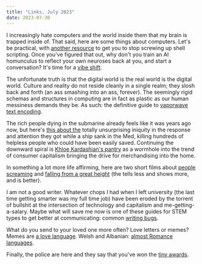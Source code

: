 ```yaml
---
title: "Links, July 2023"
date: 2023-07-30
---
```


I increasingly hate computers and the world inside them that my brain is trapped inside of. That said, here are some things about computers. Let's be practical, with [another resource][1] to get you to stop screwing up shell scripting. Once you've figured that out, why don't you train an AI homunculus to reflect your own neuroses back at you, and start a conversation? It's time for a [vibe shift][5].

The unfortunate truth is that the digital world is the real world is the digital world. Culture and reality do not reside cleanly in a single realm; they slosh back and forth (an ass smashing into an ass, forever). The seemingly rigid schemas and structures in computing are in fact as plastic as our human messiness demands they be. As such: the definitive guide to [vaporwave text encoding][8].

The rich people dying in the submarine already feels like it was years ago now, but here's [this about the][3] totally unsurprising iniquity in the response and attention they got while a ship sank in the Med, killing hundreds of helpless people who could have been easily saved. Continuing the downward spiral is [Khloe Kardashian's pantry][2] as a wormhole into the trend of consumer capitalism bringing the drive for merchandising into the home.

In something a lot more life affirming, here are two short films about [people screaming][9] and [falling from a great height][10] (the tells less and shows more, and is better).

I am not a good writer. Whatever chops I had when I left university (the last time getting smarter was my full time job) have been eroded by the torrent of bullshit at the intersection of technology and capitalism and me-getting-a-salary. Maybe what will save me now is one of these guides for STEM types to get better at communicating: common [writing bugs][6].

What do you send to your loved one more often? Love letters or memes? Memes are [a love language][7].  Welsh and Albanian: [almost Romance languages][4].

Finally, the police are here and they say that you've won the [tiny awards][11].

[1]: https://dwheeler.com/essays/filenames-in-shell.html
[2]: https://dilettantearmy.com/articles/merchandizing-the-void
[3]: https://www.theguardian.com/commentisfree/2023/jun/20/the-guardian-view-on-danger-at-sea-looking-out-for-all-those-in-peril
[4]: https://dannybate.com/2022/11/21/the-almost-romance-languages/
[5]: http://fjord.style/vibe-shift
[6]: https://www.cs.columbia.edu/~hgs/etc/writing-bugs.html
[7]: https://theface.com/life/memes-love-language-hinge-sex-relationships-dating-apps-social-media
[8]: https://yaytext.com/blog/vaporwave-unicode-analysis/
[9]: https://www.youtube.com/watch?v=9iR84HE2XEU
[10]: https://www.youtube.com/watch?v=5QMlIjSnt_E
[11]: https://waxy.org/2023/07/vote-on-the-tiny-awards/
